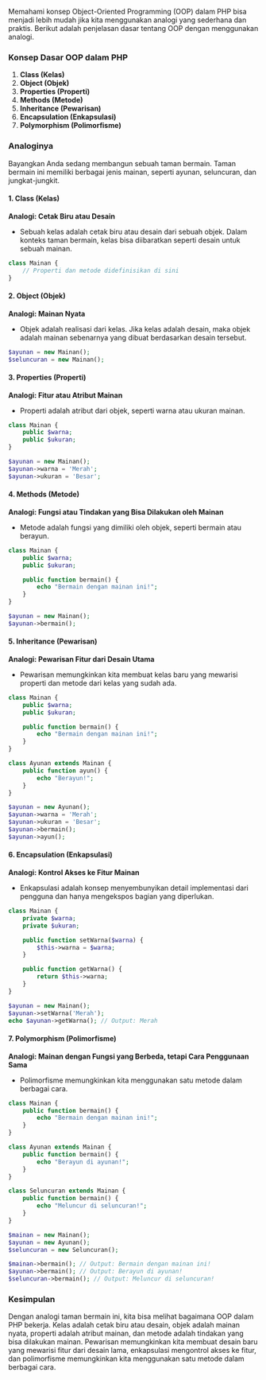 Memahami konsep Object-Oriented Programming (OOP) dalam PHP bisa menjadi lebih mudah jika kita menggunakan analogi yang sederhana dan praktis. Berikut adalah penjelasan dasar tentang OOP dengan menggunakan analogi.

### Konsep Dasar OOP dalam PHP

1. **Class (Kelas)**
2. **Object (Objek)**
3. **Properties (Properti)**
4. **Methods (Metode)**
5. **Inheritance (Pewarisan)**
6. **Encapsulation (Enkapsulasi)**
7. **Polymorphism (Polimorfisme)**

### Analoginya

Bayangkan Anda sedang membangun sebuah taman bermain. Taman bermain ini memiliki berbagai jenis mainan, seperti ayunan, seluncuran, dan jungkat-jungkit.

#### 1. **Class (Kelas)**

**Analogi: Cetak Biru atau Desain**
- Sebuah kelas adalah cetak biru atau desain dari sebuah objek. Dalam konteks taman bermain, kelas bisa diibaratkan seperti desain untuk sebuah mainan.

```php
class Mainan {
    // Properti dan metode didefinisikan di sini
}
```

#### 2. **Object (Objek)**

**Analogi: Mainan Nyata**
- Objek adalah realisasi dari kelas. Jika kelas adalah desain, maka objek adalah mainan sebenarnya yang dibuat berdasarkan desain tersebut.

```php
$ayunan = new Mainan();
$seluncuran = new Mainan();
```

#### 3. **Properties (Properti)**

**Analogi: Fitur atau Atribut Mainan**
- Properti adalah atribut dari objek, seperti warna atau ukuran mainan.

```php
class Mainan {
    public $warna;
    public $ukuran;
}

$ayunan = new Mainan();
$ayunan->warna = 'Merah';
$ayunan->ukuran = 'Besar';
```

#### 4. **Methods (Metode)**

**Analogi: Fungsi atau Tindakan yang Bisa Dilakukan oleh Mainan**
- Metode adalah fungsi yang dimiliki oleh objek, seperti bermain atau berayun.

```php
class Mainan {
    public $warna;
    public $ukuran;

    public function bermain() {
        echo "Bermain dengan mainan ini!";
    }
}

$ayunan = new Mainan();
$ayunan->bermain();
```

#### 5. **Inheritance (Pewarisan)**

**Analogi: Pewarisan Fitur dari Desain Utama**
- Pewarisan memungkinkan kita membuat kelas baru yang mewarisi properti dan metode dari kelas yang sudah ada.

```php
class Mainan {
    public $warna;
    public $ukuran;

    public function bermain() {
        echo "Bermain dengan mainan ini!";
    }
}

class Ayunan extends Mainan {
    public function ayun() {
        echo "Berayun!";
    }
}

$ayunan = new Ayunan();
$ayunan->warna = 'Merah';
$ayunan->ukuran = 'Besar';
$ayunan->bermain();
$ayunan->ayun();
```

#### 6. **Encapsulation (Enkapsulasi)**

**Analogi: Kontrol Akses ke Fitur Mainan**
- Enkapsulasi adalah konsep menyembunyikan detail implementasi dari pengguna dan hanya mengekspos bagian yang diperlukan.

```php
class Mainan {
    private $warna;
    private $ukuran;

    public function setWarna($warna) {
        $this->warna = $warna;
    }

    public function getWarna() {
        return $this->warna;
    }
}

$ayunan = new Mainan();
$ayunan->setWarna('Merah');
echo $ayunan->getWarna(); // Output: Merah
```

#### 7. **Polymorphism (Polimorfisme)**

**Analogi: Mainan dengan Fungsi yang Berbeda, tetapi Cara Penggunaan Sama**
- Polimorfisme memungkinkan kita menggunakan satu metode dalam berbagai cara.

```php
class Mainan {
    public function bermain() {
        echo "Bermain dengan mainan ini!";
    }
}

class Ayunan extends Mainan {
    public function bermain() {
        echo "Berayun di ayunan!";
    }
}

class Seluncuran extends Mainan {
    public function bermain() {
        echo "Meluncur di seluncuran!";
    }
}

$mainan = new Mainan();
$ayunan = new Ayunan();
$seluncuran = new Seluncuran();

$mainan->bermain(); // Output: Bermain dengan mainan ini!
$ayunan->bermain(); // Output: Berayun di ayunan!
$seluncuran->bermain(); // Output: Meluncur di seluncuran!
```

### Kesimpulan

Dengan analogi taman bermain ini, kita bisa melihat bagaimana OOP dalam PHP bekerja. Kelas adalah cetak biru atau desain, objek adalah mainan nyata, properti adalah atribut mainan, dan metode adalah tindakan yang bisa dilakukan mainan. Pewarisan memungkinkan kita membuat desain baru yang mewarisi fitur dari desain lama, enkapsulasi mengontrol akses ke fitur, dan polimorfisme memungkinkan kita menggunakan satu metode dalam berbagai cara.